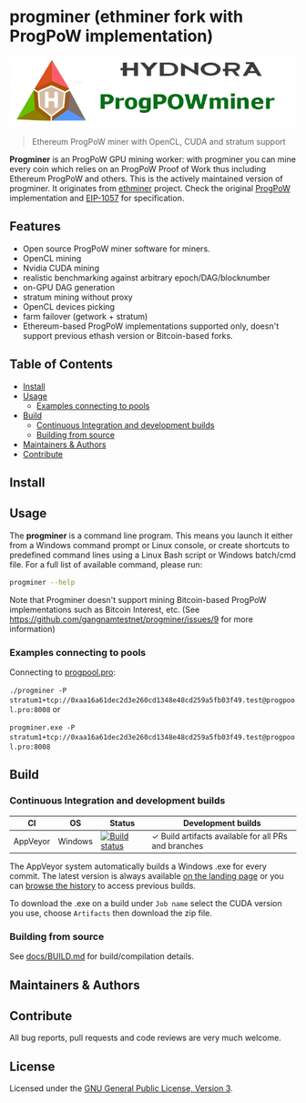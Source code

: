 # progminer (ethminer fork with ProgPoW implementation)

![progminer](progminer.png)

> Ethereum ProgPoW miner with OpenCL, CUDA and stratum support

**Progminer** is an ProgPoW GPU mining worker: with progminer you can mine every coin which relies on an ProgPoW Proof of Work thus including Ethereum ProgPoW and others. This is the actively maintained version of progminer. It originates from [ethminer](https://github.com/ethereum-mining/ethminer) project. Check the original [ProgPoW](https://github.com/ifdefelse/progpow) implementation and [EIP-1057](https://eips.ethereum.org/EIPS/eip-1057) for specification.

## Features

* Open source ProgPoW miner software for miners.
* OpenCL mining
* Nvidia CUDA mining
* realistic benchmarking against arbitrary epoch/DAG/blocknumber
* on-GPU DAG generation
* stratum mining without proxy
* OpenCL devices picking
* farm failover (getwork + stratum)
* Ethereum-based ProgPoW implementations supported only, doesn't support previous ethash version or Bitcoin-based forks.


## Table of Contents

* [Install](#install)
* [Usage](#usage)
    * [Examples connecting to pools](#examples-connecting-to-pools)
* [Build](#build)
    * [Continuous Integration and development builds](#continuous-integration-and-development-builds)
    * [Building from source](#building-from-source)
* [Maintainers & Authors](#maintainers--authors)
* [Contribute](#contribute)

## Install

## Usage

The **progminer** is a command line program. This means you launch it either
from a Windows command prompt or Linux console, or create shortcuts to
predefined command lines using a Linux Bash script or Windows batch/cmd file.
For a full list of available command, please run:

```sh
progminer --help
```

Note that Progminer doesn't support mining Bitcoin-based ProgPoW implementations such as Bitcoin Interest, etc. (See https://github.com/gangnamtestnet/progminer/issues/9 for more information)

### Examples connecting to pools

Connecting to [progpool.pro](https://progpool.pro):

`./progminer -P stratum1+tcp://0xaa16a61dec2d3e260cd1348e48cd259a5fb03f49.test@progpool.pro:8008` or

`progminer.exe -P stratum1+tcp://0xaa16a61dec2d3e260cd1348e48cd259a5fb03f49.test@progpool.pro:8008`

## Build

### Continuous Integration and development builds

| CI          | OS       | Status  | Development builds |
| ----------- | -------- | -----   | -----------------  |
| AppVeyor    | Windows  | [![Build status](https://ci.appveyor.com/api/projects/status/9gknb76px6t455rf/branch/master?svg=true)](https://ci.appveyor.com/project/jean-m-cyr/progminer/branch/master) | ✓ Build artifacts available for all PRs and branches |

The AppVeyor system automatically builds a Windows .exe for every commit. The latest version is always available [on the landing page](https://ci.appveyor.com/project/jean-m-cyr/progminer) or you can [browse the history](https://ci.appveyor.com/project/jean-m-cyr/progminer/history) to access previous builds.

To download the .exe on a build under `Job name` select the CUDA version you use, choose `Artifacts` then download the zip file.

### Building from source

See [docs/BUILD.md](docs/BUILD.md) for build/compilation details.

## Maintainers & Authors

## Contribute

All bug reports, pull requests and code reviews are very much welcome.


## License

Licensed under the [GNU General Public License, Version 3](LICENSE).

